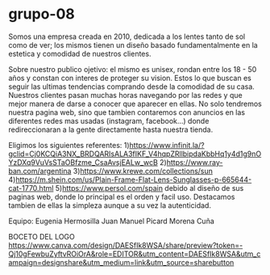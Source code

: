# grupo-08
Somos una empresa creada en 2010, dedicada a los lentes tanto de sol como de ver; los mismos tienen un diseño basado fundamentalmente en la estetica y comodidad de nuestros clientes.

Sobre nuestro publico ojetivo: el mismo es unisex, rondan entre los 18 - 50 años y constan con interes de proteger su vision. Estos lo que buscan es seguir las ultimas tendencias comprando desde la comodidad de su casa.
Nuestros clientes pasan muchas horas navegando por las redes y que mejor manera de darse a conocer que aparecer en ellas. No solo tendremos nuestra pagina web, sino que tambien contaremos con anuncios en las diferentes redes mas usadas (instagram, facebook...) donde redireccionaran a la gente directamente hasta nuestra tienda. 


Eligimos los siguientes referentes:
1)https://www.infinit.la/?gclid=Cj0KCQiA3NX_BRDQARIsALA3fIKF_V4hqpZRllbipdaKbbHq1y4d1g9nOYzDXq9VuVsSTaOBfzme_CsaAvsjEALw_wcB
2)https://www.ray-ban.com/argentina
3)https://www.krewe.com/collections/sun
4)https://m.shein.com/us/Plain-Frame-Flat-Lens-Sunglasses-p-665644-cat-1770.html
5)https://www.persol.com/spain
debido al diseño de sus paginas web, donde lo principal es el orden y facil uso. Destacamos tambien de ellas la simpleza aunque a su vez la autenticidad.


Equipo:
Eugenia Hermosilla
Juan Manuel Picard
Morena Cuña


BOCETO DEL LOGO
https://www.canva.com/design/DAESfIk8WSA/share/preview?token=-Qj10gFewbuZyftvROiOrA&role=EDITOR&utm_content=DAESfIk8WSA&utm_campaign=designshare&utm_medium=link&utm_source=sharebutton
